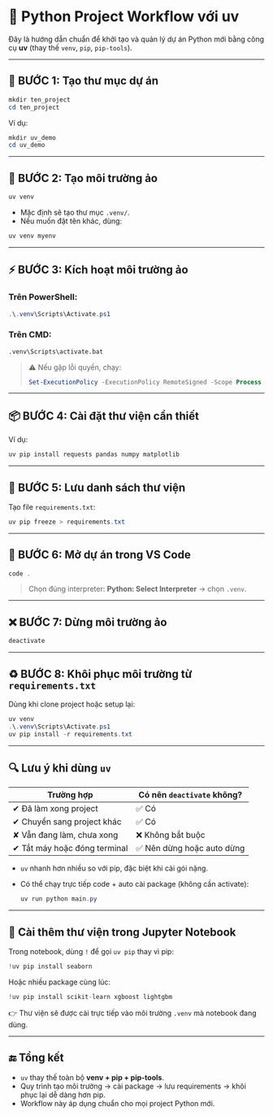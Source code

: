 # 🚀 Python Project Workflow với **uv**

Đây là hướng dẫn chuẩn để khởi tạo và quản lý dự án Python mới bằng công cụ **uv** (thay thế `venv`, `pip`, `pip-tools`).

---

## 🔧 BƯỚC 1: Tạo thư mục dự án

```powershell
mkdir ten_project
cd ten_project
````

Ví dụ:

```powershell
mkdir uv_demo
cd uv_demo
```

---

## 🌱 BƯỚC 2: Tạo môi trường ảo

```powershell
uv venv
```

* Mặc định sẽ tạo thư mục `.venv/`.
* Nếu muốn đặt tên khác, dùng:

```powershell
uv venv myenv
```

---

## ⚡ BƯỚC 3: Kích hoạt môi trường ảo

### Trên PowerShell:

```powershell
.\.venv\Scripts\Activate.ps1
```

### Trên CMD:

```cmd
.venv\Scripts\activate.bat
```

> ⚠️ Nếu gặp lỗi quyền, chạy:
>
> ```powershell
> Set-ExecutionPolicy -ExecutionPolicy RemoteSigned -Scope Process
> ```

---

## 📦 BƯỚC 4: Cài đặt thư viện cần thiết

Ví dụ:

```powershell
uv pip install requests pandas numpy matplotlib
```

---

## 📝 BƯỚC 5: Lưu danh sách thư viện

Tạo file `requirements.txt`:

```powershell
uv pip freeze > requirements.txt
```

---

## 🧠 BƯỚC 6: Mở dự án trong VS Code

```powershell
code .
```

> Chọn đúng interpreter:
> **Python: Select Interpreter** → chọn `.venv`.

---

## ❌ BƯỚC 7: Dừng môi trường ảo

```powershell
deactivate
```

---

## ♻️ BƯỚC 8: Khôi phục môi trường từ `requirements.txt`

Dùng khi clone project hoặc setup lại:

```powershell
uv venv
.\.venv\Scripts\Activate.ps1
uv pip install -r requirements.txt
```

---

## 🔍 Lưu ý khi dùng `uv`

| Trường hợp                   | Có nên `deactivate` không? |
| ---------------------------- | -------------------------- |
| ✔ Đã làm xong project        | ✅ Có                       |
| ✔ Chuyển sang project khác   | ✅ Có                       |
| ✘ Vẫn đang làm, chưa xong    | ❌ Không bắt buộc           |
| ✔ Tắt máy hoặc đóng terminal | ✅ Nên dừng hoặc auto dừng  |

* `uv` nhanh hơn nhiều so với pip, đặc biệt khi cài gói nặng.
* Có thể chạy trực tiếp code + auto cài package (không cần activate):

  ```powershell
  uv run python main.py
  ```

---

## 📓 Cài thêm thư viện trong Jupyter Notebook

Trong notebook, dùng `!` để gọi `uv pip` thay vì pip:

```python
!uv pip install seaborn
```

Hoặc nhiều package cùng lúc:

```python
!uv pip install scikit-learn xgboost lightgbm
```

👉 Thư viện sẽ được cài trực tiếp vào môi trường `.venv` mà notebook đang dùng.

---

## 🔚 Tổng kết

* `uv` thay thế toàn bộ **venv + pip + pip-tools**.
* Quy trình tạo môi trường → cài package → lưu requirements → khôi phục lại dễ dàng hơn pip.
* Workflow này áp dụng chuẩn cho mọi project Python mới.